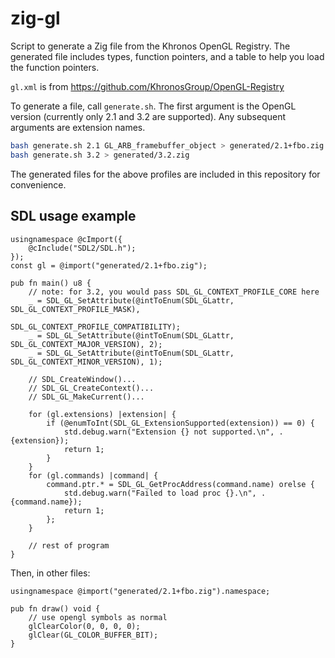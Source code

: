 # zig-gl
Script to generate a Zig file from the Khronos OpenGL Registry. The generated file includes types, function pointers, and a table to help you load the function pointers.

`gl.xml` is from https://github.com/KhronosGroup/OpenGL-Registry

To generate a file, call `generate.sh`. The first argument is the OpenGL version (currently only 2.1 and 3.2 are supported). Any subsequent arguments are extension names.

```bash
bash generate.sh 2.1 GL_ARB_framebuffer_object > generated/2.1+fbo.zig
bash generate.sh 3.2 > generated/3.2.zig
```

The generated files for the above profiles are included in this repository for convenience.

## SDL usage example
```zig
usingnamespace @cImport({
    @cInclude("SDL2/SDL.h");
});
const gl = @import("generated/2.1+fbo.zig");

pub fn main() u8 {
    // note: for 3.2, you would pass SDL_GL_CONTEXT_PROFILE_CORE here
    _ = SDL_GL_SetAttribute(@intToEnum(SDL_GLattr, SDL_GL_CONTEXT_PROFILE_MASK),
                                                   SDL_GL_CONTEXT_PROFILE_COMPATIBILITY);
    _ = SDL_GL_SetAttribute(@intToEnum(SDL_GLattr, SDL_GL_CONTEXT_MAJOR_VERSION), 2);
    _ = SDL_GL_SetAttribute(@intToEnum(SDL_GLattr, SDL_GL_CONTEXT_MINOR_VERSION), 1);

    // SDL_CreateWindow()...
    // SDL_GL_CreateContext()...
    // SDL_GL_MakeCurrent()...

    for (gl.extensions) |extension| {
        if (@enumToInt(SDL_GL_ExtensionSupported(extension)) == 0) {
            std.debug.warn("Extension {} not supported.\n", .{extension});
            return 1;
        }
    }
    for (gl.commands) |command| {
        command.ptr.* = SDL_GL_GetProcAddress(command.name) orelse {
            std.debug.warn("Failed to load proc {}.\n", .{command.name});
            return 1;
        };
    }

    // rest of program
}
```

Then, in other files:

```zig
usingnamespace @import("generated/2.1+fbo.zig").namespace;

pub fn draw() void {
    // use opengl symbols as normal
    glClearColor(0, 0, 0, 0);
    glClear(GL_COLOR_BUFFER_BIT);
}
```
